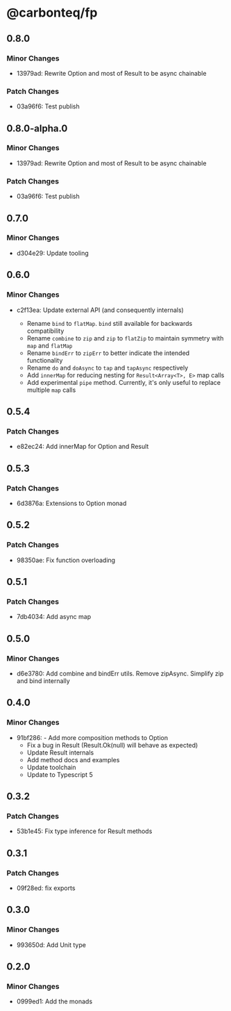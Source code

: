 # @carbonteq/fp

## 0.8.0

### Minor Changes

- 13979ad: Rewrite Option and most of Result to be async chainable

### Patch Changes

- 03a96f6: Test publish

## 0.8.0-alpha.0

### Minor Changes

- 13979ad: Rewrite Option and most of Result to be async chainable

### Patch Changes

- 03a96f6: Test publish

## 0.7.0

### Minor Changes

- d304e29: Update tooling

## 0.6.0

### Minor Changes

- c2f13ea: Update external API (and consequently internals)

  - Rename `bind` to `flatMap`. `bind` still available for backwards compatibility
  - Rename `combine` to `zip` and `zip` to `flatZip` to maintain symmetry with `map` and `flatMap`
  - Rename `bindErr` to `zipErr` to better indicate the intended functionality
  - Rename `do` and `doAsync` to `tap` and `tapAsync` respectively
  - Add `innerMap` for reducing nesting for `Result<Array<T>, E>` map calls
  - Add experimental `pipe` method. Currently, it's only useful to replace multiple `map` calls

## 0.5.4

### Patch Changes

- e82ec24: Add innerMap for Option and Result

## 0.5.3

### Patch Changes

- 6d3876a: Extensions to Option monad

## 0.5.2

### Patch Changes

- 98350ae: Fix function overloading

## 0.5.1

### Patch Changes

- 7db4034: Add async map

## 0.5.0

### Minor Changes

- d6e3780: Add combine and bindErr utils. Remove zipAsync. Simplify zip and bind internally

## 0.4.0

### Minor Changes

- 91bf286: - Add more composition methods to Option
  - Fix a bug in Result (Result.Ok(null) will behave as expected)
  - Update Result internals
  - Add method docs and examples
  - Update toolchain
  - Update to Typescript 5

## 0.3.2

### Patch Changes

- 53b1e45: Fix type inference for Result methods

## 0.3.1

### Patch Changes

- 09f28ed: fix exports

## 0.3.0

### Minor Changes

- 993650d: Add Unit type

## 0.2.0

### Minor Changes

- 0999ed1: Add the monads
